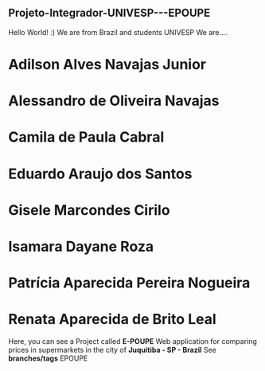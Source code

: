 ## Projeto-Integrador-UNIVESP---EPOUPE
Hello World! :)
We are from Brazil and students UNIVESP
We are....
# Adilson Alves Navajas Junior
# Alessandro de Oliveira Navajas
# Camila de Paula Cabral
# Eduardo Araujo dos Santos
# Gisele Marcondes Cirilo
# Isamara Dayane Roza
# Patrícia Aparecida Pereira Nogueira
# Renata Aparecida de Brito Leal
Here, you can see a Project called **E-POUPE**
Web application for comparing prices in supermarkets in the city of **Juquitiba - SP - Brazil**
See **branches/tags** EPOUPE
